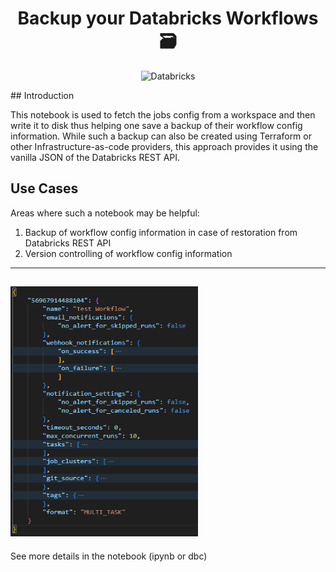 <h1 align="center">Backup your Databricks Workflows 🗃</h1>
<p align="center">
    <img alt="Databricks" src="https://img.shields.io/badge/Databricks-FF3621.svg?style=for-the-badge&logo=Databricks&logoColor=white" />
</p>
## Introduction

This notebook is used to fetch the jobs config from a workspace and then write it to disk thus helping one save a backup of their workflow config information. While such a backup can also be created using Terraform or other Infrastructure-as-code providers, this approach provides it using the vanilla JSON of the Databricks REST API.

## Use Cases

Areas where such a notebook may be helpful:

1. Backup of workflow config information in case of restoration from Databricks REST API
2. Version controlling of workflow config information

---
<img src="./assets/example_config.png" height="400" width="300"></img>
---
See more details in the notebook (ipynb or dbc)
